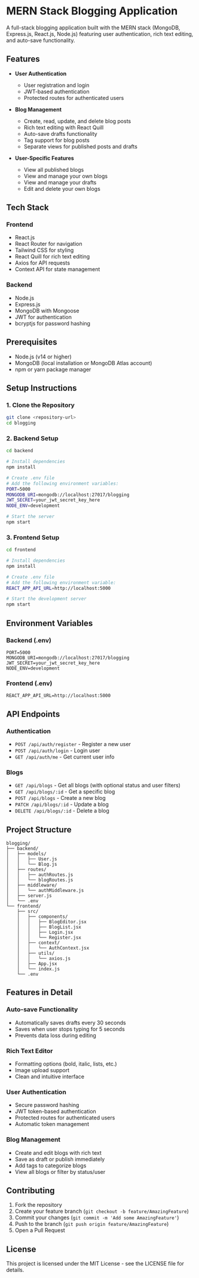 # MERN Stack Blogging Application

A full-stack blogging application built with the MERN stack (MongoDB, Express.js, React.js, Node.js) featuring user authentication, rich text editing, and auto-save functionality.

## Features

- **User Authentication**
  - User registration and login
  - JWT-based authentication
  - Protected routes for authenticated users

- **Blog Management**
  - Create, read, update, and delete blog posts
  - Rich text editing with React Quill
  - Auto-save drafts functionality
  - Tag support for blog posts
  - Separate views for published posts and drafts

- **User-Specific Features**
  - View all published blogs
  - View and manage your own blogs
  - View and manage your drafts
  - Edit and delete your own blogs

## Tech Stack

### Frontend
- React.js
- React Router for navigation
- Tailwind CSS for styling
- React Quill for rich text editing
- Axios for API requests
- Context API for state management

### Backend
- Node.js
- Express.js
- MongoDB with Mongoose
- JWT for authentication
- bcryptjs for password hashing

## Prerequisites

- Node.js (v14 or higher)
- MongoDB (local installation or MongoDB Atlas account)
- npm or yarn package manager

## Setup Instructions

### 1. Clone the Repository
```bash
git clone <repository-url>
cd blogging
```

### 2. Backend Setup
```bash
cd backend

# Install dependencies
npm install

# Create .env file
# Add the following environment variables:
PORT=5000
MONGODB_URI=mongodb://localhost:27017/blogging
JWT_SECRET=your_jwt_secret_key_here
NODE_ENV=development

# Start the server
npm start
```

### 3. Frontend Setup
```bash
cd frontend

# Install dependencies
npm install

# Create .env file
# Add the following environment variable:
REACT_APP_API_URL=http://localhost:5000

# Start the development server
npm start
```

## Environment Variables

### Backend (.env)
```
PORT=5000
MONGODB_URI=mongodb://localhost:27017/blogging
JWT_SECRET=your_jwt_secret_key_here
NODE_ENV=development
```

### Frontend (.env)
```
REACT_APP_API_URL=http://localhost:5000
```

## API Endpoints

### Authentication
- `POST /api/auth/register` - Register a new user
- `POST /api/auth/login` - Login user
- `GET /api/auth/me` - Get current user info

### Blogs
- `GET /api/blogs` - Get all blogs (with optional status and user filters)
- `GET /api/blogs/:id` - Get a specific blog
- `POST /api/blogs` - Create a new blog
- `PATCH /api/blogs/:id` - Update a blog
- `DELETE /api/blogs/:id` - Delete a blog

## Project Structure

```
blogging/
├── backend/
│   ├── models/
│   │   ├── User.js
│   │   └── Blog.js
│   ├── routes/
│   │   ├── authRoutes.js
│   │   └── blogRoutes.js
│   ├── middleware/
│   │   └── authMiddleware.js
│   ├── server.js
│   └── .env
└── frontend/
    ├── src/
    │   ├── components/
    │   │   ├── BlogEditor.jsx
    │   │   ├── BlogList.jsx
    │   │   ├── Login.jsx
    │   │   └── Register.jsx
    │   ├── context/
    │   │   └── AuthContext.jsx
    │   ├── utils/
    │   │   └── axios.js
    │   ├── App.jsx
    │   └── index.js
    └── .env
```

## Features in Detail

### Auto-save Functionality
- Automatically saves drafts every 30 seconds
- Saves when user stops typing for 5 seconds
- Prevents data loss during editing

### Rich Text Editor
- Formatting options (bold, italic, lists, etc.)
- Image upload support
- Clean and intuitive interface

### User Authentication
- Secure password hashing
- JWT token-based authentication
- Protected routes for authenticated users
- Automatic token management

### Blog Management
- Create and edit blogs with rich text
- Save as draft or publish immediately
- Add tags to categorize blogs
- View all blogs or filter by status/user

## Contributing

1. Fork the repository
2. Create your feature branch (`git checkout -b feature/AmazingFeature`)
3. Commit your changes (`git commit -m 'Add some AmazingFeature'`)
4. Push to the branch (`git push origin feature/AmazingFeature`)
5. Open a Pull Request

## License

This project is licensed under the MIT License - see the LICENSE file for details. 